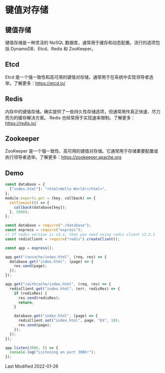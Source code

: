 # 键值对存储

## 键值存储

键值存储是一种灵活的 NoSQL 数据库，通常用于缓存和动态配置。流行的选项包括 DynamoDB、Etcd、Redis 和 ZooKeeper。

## Etcd

Etcd 是一个强一致性和高可用的键值对存储，通常用于在系统中实现领导者选举。了解更多：https://etcd.io/

## Redis

内存中的键值存储。确实提供了一些持久性存储选项，但通常用作真正快速、尽力而为的缓存解决方案。
Redis 也经常用于实现速率限制。了解更多：https://redis.io/

## Zookeeper

ZooKeeper 是一个强一致性、高可用的键值对存储。它通常用于存储重要配置或执行领导者选举。了解更多：https://zookeeper.apache.org

## Demo

```js
const database = {
  ["index.html"]: "<html>Hello World!</html>",
};
module.exports.get = (key, callback) => {
  setTimeout(() => {
    callback(database[key]);
  }, 2000);
};
```

```js
const database = require("./database");
const express = require("express");
// If redis version is v3.x, then you need using redis client v3.2.1
const redisClient = require("redis").createClient();

const app = express();

app.get("/nocache/index.html", (req, res) => {
  database.get("index.html", (page) => {
    res.send(page);
  });
});

app.get("/withcache/index.html", (req, res) => {
  redisClient.get("index.html", (err, redisRes) => {
    if (redisRes) {
      res.send(redisRes);
      return;
    }

    database.get("index.html", (page) => {
      redisClient.set("index.html", page, "EX", 10);
      res.send(page);
    });
  });
});

app.listen(3006, () => {
  console.log("Listening on port 3006!");
});
```

Last Modified 2022-01-26
